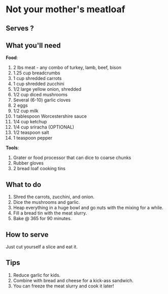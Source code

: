 # Not your mother's meatloaf

## Serves ?

## What you'll need
__Food__:

1. 2 lbs meat - any combo of turkey, lamb, beef, bison
1. 1.25 cup breadcrumbs
2. 1 cup shredded carrots
3. 1 cup shredded zucchini
4. 1/2 large yellow onion, shredded
5. 1/2 cup diced mushrooms
6.  Several (6-10) garlic cloves
7.  2 eggs
8.  1/2 cup milk
9.  1 tablespoon Worcestershire sauce
10. 1/4 cup ketchup
11. 1/4 cup sriracha (OPTIONAL)
12. 1/2 teaspoon salt
13. 1 teaspoon pepper

__Tools__:
1. Grater or food processor that can dice to coarse chunks
2. Rubber gloves
3. 2 bread loaf cooking tins

## What to do

1. Shred the carrots, zucchini, and onion.
2. Dice the mushrooms and garlic.
3. Heap everything in a huge bowl and go nuts with the mixing for a while.
4. Fill a bread tin with the meat slurry.
5. Bake @ 365 for 90 minutes.

## How to serve
Just cut yourself a slice and eat it.

## Tips
1. Reduce garlic for kids.
2. Combine with bread and cheese for a kick-ass sandwich.
3. You can freeze the meat slurry and cook it later!
